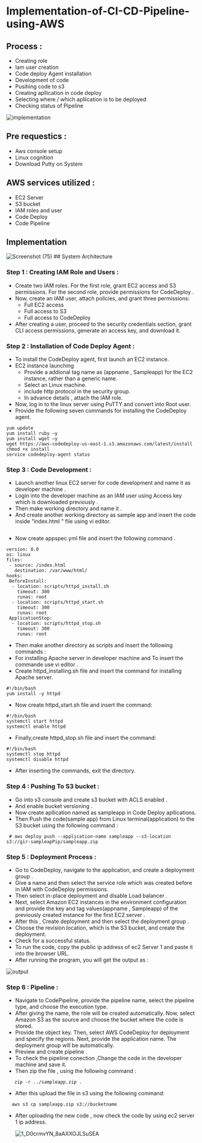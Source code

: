 # Implementation-of-CI-CD-Pipeline-using-AWS
## Process :
- Creating role 
- Iam user creation
- Code deploy Agent installation
- Development of code
- Pusihing code to s3
- Creating apllication in code deploy
- Selecting where / which apllication is to be deployed
-  Checking status of Pipeline
  
  ![implementation](https://github.com/shivanisathiyamoorthy/Implementation-of-CI-CD-Pipeline-using-AWS/assets/140683043/bcf7f1cc-977d-461a-8caf-9bfc13eb942f)

## Pre requestics :
 - Aws console setup
 - Linux cognition
 - Download Putty on System
## AWS services utilized :
 - EC2 Server
 - S3 bucket
 - IAM roles and user
 - Code Deploy
 - Code Pipeline
## Implementation
                                          
![Screenshot (75)](https://github.com/shivanisathiyamoorthy/Implementation-of-CI-CD-Pipeline-using-AWS/assets/140683043/0169abff-1108-476f-98e2-587d67b5cf54)
                                                                              ## System Architecture
### Step 1 : Creating IAM Role and Users :
 - Create two IAM roles. For the first role, grant EC2 access and S3 permissions. For the second role, provide permissions for CodeDeploy .
 - Now, create an IAM user, attach policies, and grant three permissions:
      - Full EC2 access
      - Full access to S3
      - Full access to CodeDeploy
 - After creating a user, proceed to the security credentials section, grant CLI access permissions, generate an access key, and download it.
 ### Step 2 : Installation of Code Deploy Agent :
  - To install the CodeDeploy agent, first launch an  EC2 instance.
  - EC2 instance launching
    - Provide a addional tag name as (appname , Sampleapp) for the EC2 instance, rather than a generic name.
    - Select an Linux machine.
    -  include http protocol in the security group.
    - In advance details , attach the IAM role.
  - Now, log in to the linux server using PuTTY and convert into Root user.
  - Provide the following seven commands for installing the CodeDeploy agent.
```
yum update
yum install ruby –y
yum install wget –y
wget https://aws-codedeploy-us-east-1.s3.amazonaws.com/latest/install
chmod +x install
service codedeploy-agent status
```
### Step 3 : Code Development :
 - Launch another  linux EC2 server for code development and name it as developer machine .
 - Login into the developer  machine as an IAM user using Access key which is downloaded previously .
 - Then make working directory and name it .
 - And create another working directory as sample app and insert the code inside "index.html " file using vi editor.
```vi index.html
```
- Now create  appspec.yml file and insert the following command .
```
version: 0.0
os: linux
files:
 - source: /index.html
   destination: /var/www/html/
hooks:
 BeforeInstall:
  - location: scripts/httpd_install.sh
    timeout: 300
    runas: root
  - location: scripts/httpd_start.sh
    timeout: 300
    runas: root
 ApplicationStop:
  - location: scripts/httpd_stop.sh
    timeout: 300
    runas: root
```
- Then make another directory as scripts and insert the following commands :
- For installing Apache server in developer machine and To insert the commande use vi editor .
- Create httpd_installing.sh file  and insert the command for installing Apache server.

```
#!/bin/bash
yum install -y httpd
```

- Now create httpd_start.sh file and insert the command:

```
#!/bin/bash
systemctl start httpd
systemctl enable httpd
```

- Finally,create httpd_stop.sh file and insert the command:
  
```
#!/bin/bash
systemctl stop httpd
systemctl disable httpd
```
- After inserting the commands, exit the directory.

### Step 4 : Pushing To S3 bucket :
- Go into s3 console and create s3 bucket with ACLS enabled .
- And enable bucket versioning .
- Now create apllication named as sampleapp in Code Deploy apllications.
- Then Push the code(sample app) from Linux terminal(application) to the S3 bucket using the following command :
```
 # aws deploy push --application-name sampleapp --s3-location s3://gir-sampleapPip/sampleapp.zip
```
### Step 5 : Deployment Process :
- Go to CodeDeploy, navigate to the application, and create a deployment group .
- Give a name and then select the service role which was created before in IAM with CodeDeploy permissions.
- Then select in-place deployment and disable Load balancer .
- Next, select Amazon EC2 instances in the environment configuration and provide the key and tag values(appname , Sampleapp)  of the previously created instance for the first EC2 server .
- After this , Create deployment and then select the deployment group .
- Choose the revision location, which is the S3 bucket, and create the deployment.
- Check for a successful status.
- To run the code, copy the public ip address of ec2 Server 1 and paste it into the browser URL.
- After running the program, you will get the output as :
  
![output](https://github.com/shivanisathiyamoorthy/Implementation-of-CI-CD-Pipeline-using-AWS/assets/140683043/023738f8-35b5-4fe1-9f08-1a808e83c3e5)
                                      

### Step 6 :  Pipeline :
- Navigate to CodePipeline, provide the pipeline name, select the pipeline type, and choose the execution type.
- After giving the name, the role will be created automatically. Now, select Amazon S3 as the source and choose the bucket where the code is stored.
- Provide the object key. Then, select AWS CodeDeploy for deployment and specify the regions. Next, provide the application name. The deployment group will be automatically.
- Preview and create pipeline .
- To check the pipeline conection ,Change the code in the developer machine and save it.
- Then zip the file , using the following command :
```
   zip -r ../sampleapp.zip .
```
- After this upload the file in s3 using the following command:
```
  aws s3 cp sampleapp.zip s3://bucketname
```
- After uploading the new code , now check the code by using ec2 server 1 ip address.

  ![1_D0crmvYN_8aAXXOJLSuSEA](https://github.com/shivanisathiyamoorthy/Implementation-of-CI-CD-Pipeline-using-AWS/assets/140683043/6e8de7fa-e5ae-4cfe-9756-f2e28a40a203)

